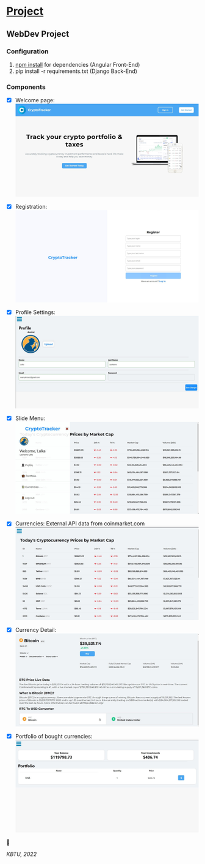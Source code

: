 # [Project](https://github.com/AsselyaRaim/WebProjectSpring2022/blob/main/Project%20requirements.pdf)
## WebDev Project

### Configuration
1. [npm install](https://angular.io/guide/npm-packages) for dependencies (Angular Front-End)
2. pip install -r requirements.txt (Django Back-End) 

### Components

- [x] Welcome page:
![This is an image](https://github.com/AsselyaRaim/WebProjectSpring2022/blob/main/Screenshots/1.jpg)

- [x] Registration:
![This is an image](https://github.com/AsselyaRaim/WebProjectSpring2022/blob/main/Screenshots/2.jpg)

- [x] Profile Settings:
![This is an image](https://github.com/AsselyaRaim/WebProjectSpring2022/blob/main/Screenshots/3.jpg)

- [x] Slide Menu: 
![This is an image](https://github.com/AsselyaRaim/WebProjectSpring2022/blob/main/Screenshots/4.jpg)

- [x] Currencies: 
External API data from coinmarket.com
![This is an image](https://github.com/AsselyaRaim/WebProjectSpring2022/blob/main/Screenshots/5.jpg)

- [x] Currency Detail: 
![This is an image](https://github.com/AsselyaRaim/WebProjectSpring2022/blob/main/Screenshots/6.jpg)

- [x] Portfolio of bought currencies: 
![This is an image](https://github.com/AsselyaRaim/WebProjectSpring2022/blob/main/Screenshots/7.jpg)

:tada:

*KBTU, 2022*
